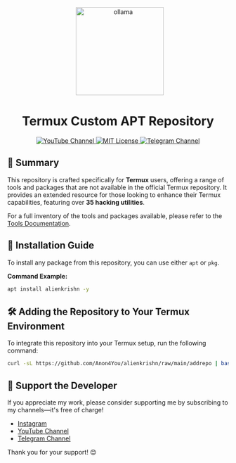 <div align="center">
  <a href="https://anon4you.github.io/alienkrishn/" />
    <img alt="ollama" height="200px" src="assets/img.png"/></a>

</div>
<h1 align="center">Termux Custom APT Repository</h1>

<p align="center">
  <a href="https://youtube.com/@alienkrishnorg">
    <img src="https://img.shields.io/badge/YouTube-Channel-red" alt="YouTube Channel">
  </a>
  <a href="https://github.com/Anon4You/alienkrishn/blob/main/LICENSE">
    <img src="https://img.shields.io/badge/License-MIT-blue" alt="MIT License">
  </a>
  <a href="https://t.me/nullxvoid">
    <img src="https://img.shields.io/badge/Telegram-Join-green" alt="Telegram Channel">
  </a>
</p>

## 📖 Summary

This repository is crafted specifically for **Termux** users, offering a range of tools and packages that are not available in the official Termux repository. It provides an extended resource for those looking to enhance their Termux capabilities, featuring over **35 hacking utilities**.

For a full inventory of the tools and packages available, please refer to the [Tools Documentation](https://github.com/Anon4You/alienkrishn/blob/main/assets/Tools.md).

## 🚀 Installation Guide

To install any package from this repository, you can use either `apt` or `pkg`. 

**Command Example:**
```bash
apt install alienkrishn -y
```

## 🛠️ Adding the Repository to Your Termux Environment

To integrate this repository into your Termux setup, run the following command:
```bash
curl -sL https://github.com/Anon4You/alienkrishn/raw/main/addrepo | bash
```

## 🤝 Support the Developer

If you appreciate my work, please consider supporting me by subscribing to my channels—it's free of charge! 

- [Instagram](https://www.instagram.com/alienkrishn)
- [YouTube Channel](https://youtube.com/@alienkrishnorg)
- [Telegram Channel](https://t.me/nullxvoid)

Thank you for your support! 😊
